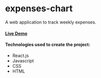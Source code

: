 # expenses-chart
A web application to track weekly expenses.

#### [Live Demo](https://expenses-chart-tn.netlify.app/)

#### Technologies used to create the project:
* React.js
* Javascript
* CSS
* HTML
